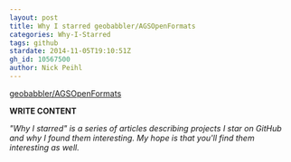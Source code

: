 ```yaml
---
layout: post
title: Why I starred geobabbler/AGSOpenFormats
categories: Why-I-Starred
tags: github
stardate: 2014-11-05T19:10:51Z
gh_id: 10567500
author: Nick Peihl
---
```


[geobabbler/AGSOpenFormats](https://github.com/geobabbler/AGSOpenFormats)

**WRITE CONTENT**

*"Why I starred" is a series of articles describing projects I star on GitHub and why I found them interesting. My hope is that you'll find them interesting as well.*

